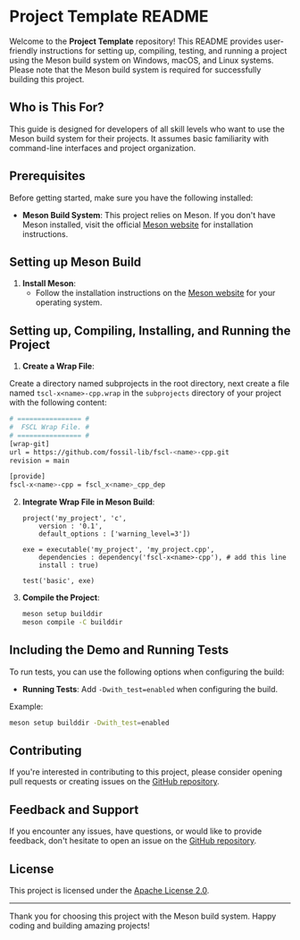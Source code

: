 # Project Template README

Welcome to the **Project Template** repository! This README provides user-friendly instructions for setting up, compiling, testing, and running a project using the Meson build system on Windows, macOS, and Linux systems. Please note that the Meson build system is required for successfully building this project.

## Who is This For?

This guide is designed for developers of all skill levels who want to use the Meson build system for their projects. It assumes basic familiarity with command-line interfaces and project organization.

## Prerequisites

Before getting started, make sure you have the following installed:

- **Meson Build System**: This project relies on Meson. If you don't have Meson installed, visit the official [Meson website](https://mesonbuild.com/Getting-meson.html) for installation instructions.

## Setting up Meson Build

1. **Install Meson**:
   - Follow the installation instructions on the [Meson website](https://mesonbuild.com/Getting-meson.html) for your operating system.

## Setting up, Compiling, Installing, and Running the Project

1. **Create a Wrap File**:

Create a directory named subprojects in the root directory, next create a file named `tscl-x<name>-cpp.wrap` in the `subprojects` directory of your project with the following content:

   ```bash
   # ================ #
   #  FSCL Wrap File. #
   # ================ #
   [wrap-git]
   url = https://github.com/fossil-lib/fscl-<name>-cpp.git
   revision = main
   
   [provide]
   fscl-x<name>-cpp = fscl_x<name>_cpp_dep
   ```

2. **Integrate Wrap File in Meson Build**:
   ```meson
   project('my_project', 'c',
       version : '0.1',
       default_options : ['warning_level=3'])

   exe = executable('my_project', 'my_project.cpp',
       dependencies : dependency('fscl-x<name>-cpp'), # add this line
       install : true)

   test('basic', exe)
   ```

3. **Compile the Project**:
   ```bash
   meson setup builddir
   meson compile -C builddir
   ```

## Including the Demo and Running Tests

To run tests, you can use the following options when configuring the build:

- **Running Tests**: Add `-Dwith_test=enabled` when configuring the build.

Example:

```bash
meson setup builddir -Dwith_test=enabled
```

## Contributing

If you're interested in contributing to this project, please consider opening pull requests or creating issues on the [GitHub repository](https://github.com/dreamer-coding-555/meson-lib-cpp).

## Feedback and Support

If you encounter any issues, have questions, or would like to provide feedback, don't hesitate to open an issue on the [GitHub repository](https://github.com/dreamer-coding-555/meson-lib-cpp/issues).

## License

This project is licensed under the [Apache License 2.0](LICENSE).

---

Thank you for choosing this project with the Meson build system. Happy coding and building amazing projects!
